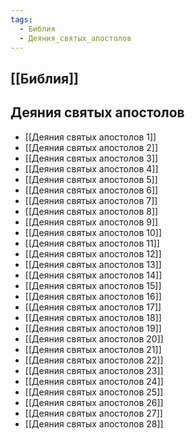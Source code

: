 ```yaml
---
tags:
  - Библия
  - Деяния_святых_апостолов
---
```

## [[Библия]]
## Деяния святых апостолов
- [[Деяния святых апостолов 1]]
- [[Деяния святых апостолов 2]]
- [[Деяния святых апостолов 3]]
- [[Деяния святых апостолов 4]]
- [[Деяния святых апостолов 5]]
- [[Деяния святых апостолов 6]]
- [[Деяния святых апостолов 7]]
- [[Деяния святых апостолов 8]]
- [[Деяния святых апостолов 9]]
- [[Деяния святых апостолов 10]]
- [[Деяния святых апостолов 11]]
- [[Деяния святых апостолов 12]]
- [[Деяния святых апостолов 13]]
- [[Деяния святых апостолов 14]]
- [[Деяния святых апостолов 15]]
- [[Деяния святых апостолов 16]]
- [[Деяния святых апостолов 17]]
- [[Деяния святых апостолов 18]]
- [[Деяния святых апостолов 19]]
- [[Деяния святых апостолов 20]]
- [[Деяния святых апостолов 21]]
- [[Деяния святых апостолов 22]]
- [[Деяния святых апостолов 23]]
- [[Деяния святых апостолов 24]]
- [[Деяния святых апостолов 25]]
- [[Деяния святых апостолов 26]]
- [[Деяния святых апостолов 27]]
- [[Деяния святых апостолов 28]]
